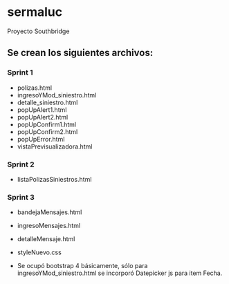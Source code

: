 # sermaluc
Proyecto Southbridge

## Se crean los siguientes archivos:
### Sprint 1
- polizas.html
- ingresoYMod_siniestro.html
- detalle_siniestro.html
- popUpAlert1.html
- popUpAlert2.html
- popUpConfirm1.html
- popUpConfirm2.html
- popUpError.html
- vistaPrevisualizadora.html
### Sprint 2
- listaPolizasSiniestros.html
### Sprint 3
- bandejaMensajes.html
- ingresoMensajes.html
- detalleMensaje.html

- styleNuevo.css

* Se ocupó bootstrap 4 básicamente, sólo para ingresoYMod_siniestro.html se incorporó Datepicker js para item Fecha.
